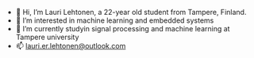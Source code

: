 - 👋 Hi, I’m Lauri Lehtonen, a 22-year old student from Tampere, Finland.
- 👀 I’m interested in machine learning and embedded systems
- 🌱 I’m currently studyin signal processing and machine learning at Tampere university
- 📫 lauri.er.lehtonen@outlook.com
